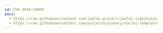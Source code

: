 ```yaml
---
id: CVE-2018-18069
pocs:
  - https://raw.githubusercontent.com/jaeles-project/jaeles-signatures/master/cves/wordpress-stored-xss-cve-2018-18069.yaml
  - https://raw.githubusercontent.com/projectdiscovery/nuclei-templates/master/cves/2018/CVE-2018-18069.yaml
---
```

